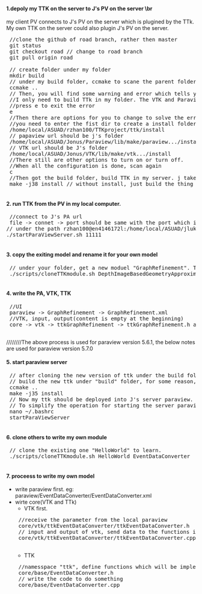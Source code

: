 #### 1.depoly my TTK on the server to J's PV on the server \br
 my client PV connects to J's PV on the server which is plugined by the TTk.
 My own TTK on the server could also plugin J's PV on the server.
 <pre>
 //clone the github of road branch, rather then master
 git status
 git checkout road // change to road branch
 git pull origin road 
 
 // create folder under my folder
 mkdir build
 // under my build folder, ccmake to scane the parent folder for generating makefile
 ccmake ..
 // Then, you will find some warning and error which tells you that you miss VTK in your folder.
 //I only need to build TTk in my folder. The VTK and Paraview are in J's folder.
 //press e to exit the error 
 e
 //Then there are options for you to change to solve the error
 //you need to enter the fist dir to create a install folder in your folder
 /home/local/ASUAD/rzhan100/TTKproject/ttk/install
 // papaview url should be j's folder
 /home/local/ASUAD/Jonus/Paraview/lib/make/paraview.../install
 // VTK url should be J's folder
 /home/local/ASUAD/Jonus/VTK/lib/make/vtk.../install
 //There still are other options to turn on or turn off.
 //When all the configuration is done, scan again
 c
 //Then got the build folder, build TTK in my server. j takes in charge of threads for parallel things
 make -j38 install // without install, just build the thing in my local server(actually is packgeing everything of my folder). with install, deploy the packaged thing to J's PV.
 </pre>
 
 #### 2. run TTK from the PV in my local computer. 
 <pre>
 //connect to J's PA url
 file -> connet -> port should be same with the port which is used to start the PV on the server
// under the path rzhan100@en4146172l:/home/local/ASUAD/jlukascy/scripts$ to start the PA on the server
./startParaViewServer.sh 11111
 </pre>
 
 
 #### 3. copy the exiting model and rename it for your own model
 <pre>
 // under your folder, get a new moduel "GraphRefinement". Then you could do your things in the new module.
 ./scripts/cloneTTKmodule.sh DepthImageBasedGeometryApproximation GraphRefinement
 </pre>
 
 #### 4. write the PA, VTK, TTK
 <pre>
 //UI
 paraview -> GraphRefinement -> GraphRefinement.xml
 //VTK, input, output(content is empty at the beginning)
 core -> vtk -> ttkGraphRefinement -> ttkGraphRefinement.h and ttkGraphRefinement.cpp
 </pre>
 
 ////////The above process is used for paraview version 5.6.1, the below notes are used for paraview version 5.7.0
 #### 5. start paraview server
 <pre>
 // after cloning the new version of ttk under the build folder in my server,
 // build the new ttk under "build" folder, for some reason, it make ccmake twice to work
 ccmake ..
 make -j35 install
 // Now my ttk should be deployed into J's server paraview. 
 // To simplify the operation for starting the server paraview. add alias " startParaViewServer" in bashrc 
 nano ~/.bashrc
 startParaViewServer
 </pre>
 
 #### 6. clone others to write my own module
 <pre>
 // clone the existing one "HelloWorld" to learn.
 ./scripts/cloneTTKmodule.sh HelloWorld EventDataConverter
 </pre>
 
 #### 7. proceess to write my own model
 - write paraview first. eg: paraview/EventDataConverter/EventDataConverter.xml
 - wirte core(VTK and TTk)
    - VTK first.  
    <pre>
    //receive the parameter from the local paraview 
    core/vtk/ttkEventDataConverter/ttkEventDataConverter.h
    // input and output of vtk, send data to the functions implemented in TTK
    core/vtk/ttkEventDataConverter/ttkEventDataConverter.cpp
    </pre>
    - TTK
    <pre>
    //namesspace "ttk", define functions which will be implemented in cpp
    core/base/EventDataConverter.h
    // write the code to do something
    core/base/EventDataConverter.cpp
    </pre>
    
    
    
    
    
    
    
    
